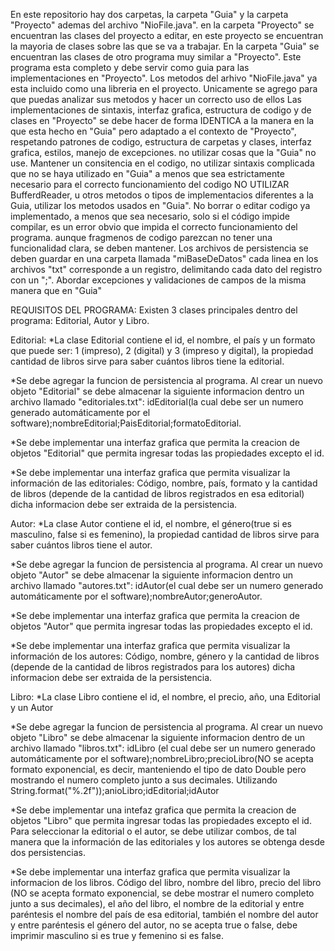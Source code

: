 En este repositorio hay dos carpetas, la carpeta "Guia" y la carpeta "Proyecto" ademas del archivo "NioFile.java". en la carpeta "Proyecto" se encuentran las clases del proyecto a editar, en este proyecto se encuentran la mayoria de clases sobre las que se va a trabajar.
En la carpeta "Guia" se encuentran las clases de otro programa muy similar a "Proyecto". Este programa esta completo y debe servir como guia para las implementaciones en "Proyecto".
Los metodos del arhivo "NioFile.java" ya esta incluido como una libreria en el proyecto. Unicamente se agrego para que puedas analizar sus metodos y hacer un correcto uso de ellos
Las implementaciones de sintaxis, interfaz grafica, estructura de codigo y de clases en "Proyecto" se debe hacer de forma IDENTICA a la manera en la que esta hecho en "Guia" pero adaptado a el contexto de "Proyecto", respetando patrones de codigo, estructura de carpetas y clases, interfaz grafica, estilos, manejo de excepciones. no utilizar cosas que la "Guia" no use.
Mantener un consitencia en el codigo, no utilizar sintaxis complicada que no se haya utilizado en "Guia" a menos que sea estrictamente necesario para el correcto funcionamiento del codigo
NO UTILIZAR BufferdReader, u otros metodos o tipos de implementacios diferentes a la Guia, utilizar los metodos usados en "Guia".
No borrar o editar codigo ya implementado, a menos que sea necesario, solo si el código impide compilar, es un error obvio que impida el correcto funcionamiento del programa. aunque fragmenos de codigo parezcan no tener una funcionalidad clara, se deben mantener.
Los archivos de persistencia se deben guardar en una carpeta llamada "miBaseDeDatos" cada linea en los archivos "txt" corresponde a un registro, delimitando cada dato del registro con un ";".
Abordar excepciones y validaciones de campos de la misma manera que en "Guia"


REQUISITOS DEL PROGRAMA:
Existen 3 clases principales dentro del programa: Editorial, Autor y Libro.

Editorial:
*La clase Editorial contiene el id, el nombre, el país y un formato que puede ser: 1 (impreso), 2 (digital) y 3 (impreso y
digital), la propiedad cantidad de libros sirve para saber cuántos libros tiene la editorial.

*Se debe agregar la funcion de persistencia al programa. Al crear un nuevo objeto "Editorial" se debe almacenar la siguiente informacion dentro un archivo llamado "editoriales.txt":
idEditorial(la cual debe ser un numero generado automáticamente por el software);nombreEditorial;PaisEditorial;formatoEditorial.

*Se debe implementar una interfaz grafica que permita la creacion de objetos "Editorial" que permita ingresar todas las propiedades excepto el id.

*Se debe implementar una interfaz grafica que permita visualizar la información de las editoriales: Código, nombre,
país, formato y la cantidad de libros (depende de la cantidad de libros registrados en esa editorial) dicha informacion debe ser extraida de la persistencia.

Autor:
*La clase Autor contiene el id, el nombre, el género(true si es masculino, false si es femenino), la propiedad cantidad de libros sirve para saber cuántos libros
tiene el autor.

*Se debe agregar la funcion de persistencia al programa. Al crear un nuevo objeto "Autor" se debe almacenar la siguiente informacion dentro un archivo llamado "autores.txt":
idAutor(el cual debe ser un numero generado automáticamente por el software);nombreAutor;generoAutor.

*Se debe implementar una interfaz grafica que permita la creacion de objetos "Autor" que permita ingresar todas las propiedades excepto el id.

*Se debe implementar una interfaz grafica que permita visualizar la información de los autores: Código, nombre, género
y la cantidad de libros (depende de la cantidad de libros registrados para los autores) dicha informacion debe ser extraida de la persistencia.

Libro:
*La clase Libro contiene el id, el nombre, el precio, año, una Editorial y un Autor

*Se debe agregar la funcion de persistencia al programa. Al crear un nuevo objeto "Libro" se debe almacenar la siguiente informacion dentro de un archivo llamado "libros.txt":
idLibro (el cual debe ser un numero generado automáticamente por el software);nombreLibro;precioLibro(NO se acepta formato exponencial, es decir, manteniendo el tipo de dato Double pero mostrando el numero completo junto a sus decimales. Utilizando String.format("%.2f"));anioLibro;idEditorial;idAutor

*Se debe implementar una intefaz grafica que permita la creacion de objetos "Libro" que permita ingresar todas las propiedades excepto el id. Para seleccionar la editorial o el autor,
se debe utilizar combos, de tal manera que la información de las editoriales y los autores se obtenga desde dos persistencias.

*Se debe implementar una interfaz grafica que permita visualizar la informacion de los libros.  Código del libro, nombre
del libro, precio del libro (NO se acepta formato exponencial, se debe mostrar el numero completo junto a sus decimales), el año del libro, el nombre de la editorial
y entre paréntesis el nombre del país de esa editorial, también el nombre del autor y entre paréntesis el
género del autor, no se acepta true o false, debe imprimir masculino si es true y femenino si es false. 




 

